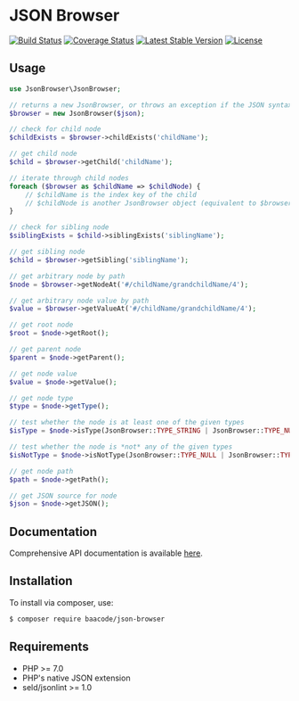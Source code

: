 JSON Browser
============

[![Build Status](https://travis-ci.org/baacode/json-browser.svg?branch=master)](https://travis-ci.org/baacode/json-browser)
[![Coverage Status](https://coveralls.io/repos/github/baacode/json-browser/badge.svg?branch=master)](https://coveralls.io/github/baacode/json-browser?branch=master)
[![Latest Stable Version](https://poser.pugx.org/baacode/json-browser/version)](https://packagist.org/packages/baacode/json-browser)
[![License](https://poser.pugx.org/baacode/json-browser/license)](https://packagist.org/packages/baacode/json-browser)

Usage
-----

```php
use JsonBrowser\JsonBrowser;

// returns a new JsonBrowser, or throws an exception if the JSON syntax is invalid
$browser = new JsonBrowser($json);

// check for child node
$childExists = $browser->childExists('childName');

// get child node
$child = $browser->getChild('childName');

// iterate through child nodes
foreach ($browser as $childName => $childNode) {
    // $childName is the index key of the child
    // $childNode is another JsonBrowser object (equivalent to $browser->getChild($childName))
}

// check for sibling node
$siblingExists = $child->siblingExists('siblingName');

// get sibling node
$child = $browser->getSibling('siblingName');

// get arbitrary node by path
$node = $browser->getNodeAt('#/childName/grandchildName/4');

// get arbitrary node value by path
$value = $browser->getValueAt('#/childName/grandchildName/4');

// get root node
$root = $node->getRoot();

// get parent node
$parent = $node->getParent();

// get node value
$value = $node->getValue();

// get node type
$type = $node->getType();

// test whether the node is at least one of the given types
$isType = $node->isType(JsonBrowser::TYPE_STRING | JsonBrowser::TYPE_NUMBER);

// test whether the node is *not* any of the given types
$isNotType = $node->isNotType(JsonBrowser::TYPE_NULL | JsonBrowser::TYPE_INTEGER);

// get node path
$path = $node->getPath();

// get JSON source for node
$json = $node->getJSON();
```

Documentation
-------------

Comprehensive API documentation is available [here](https://baacode.github.io/json-browser/).

Installation
------------

To install via composer, use:

```bash
$ composer require baacode/json-browser
```

Requirements
------------

 - PHP >= 7.0
 - PHP's native JSON extension
 - seld/jsonlint >= 1.0
